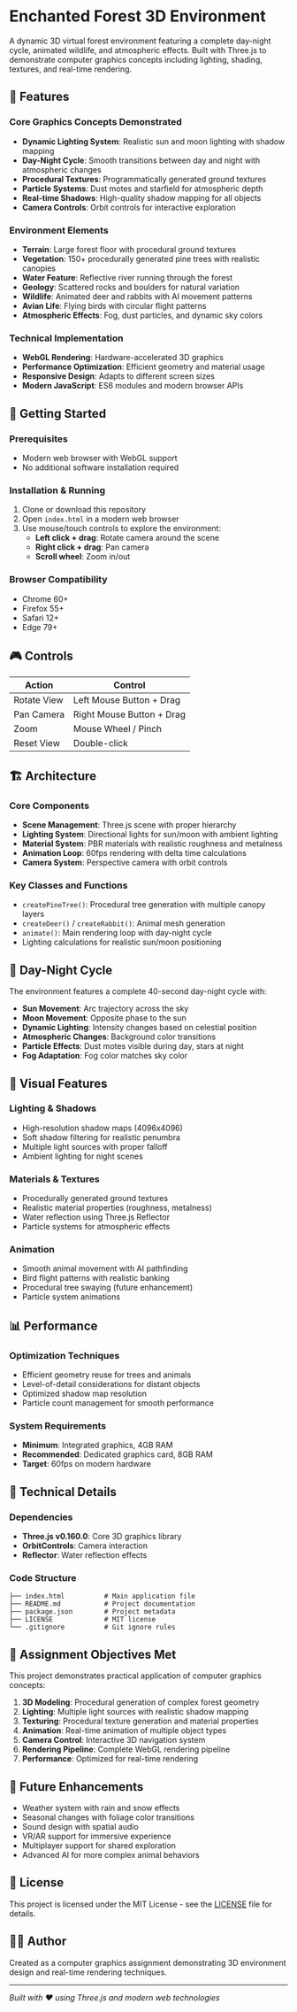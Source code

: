 # Enchanted Forest 3D Environment

A dynamic 3D virtual forest environment featuring a complete day-night cycle, animated wildlife, and atmospheric effects. Built with Three.js to demonstrate computer graphics concepts including lighting, shading, textures, and real-time rendering.

## 🌟 Features

### Core Graphics Concepts Demonstrated
- **Dynamic Lighting System**: Realistic sun and moon lighting with shadow mapping
- **Day-Night Cycle**: Smooth transitions between day and night with atmospheric changes
- **Procedural Textures**: Programmatically generated ground textures
- **Particle Systems**: Dust motes and starfield for atmospheric depth
- **Real-time Shadows**: High-quality shadow mapping for all objects
- **Camera Controls**: Orbit controls for interactive exploration

### Environment Elements
- **Terrain**: Large forest floor with procedural ground textures
- **Vegetation**: 150+ procedurally generated pine trees with realistic canopies
- **Water Feature**: Reflective river running through the forest
- **Geology**: Scattered rocks and boulders for natural variation
- **Wildlife**: Animated deer and rabbits with AI movement patterns
- **Avian Life**: Flying birds with circular flight patterns
- **Atmospheric Effects**: Fog, dust particles, and dynamic sky colors

### Technical Implementation
- **WebGL Rendering**: Hardware-accelerated 3D graphics
- **Performance Optimization**: Efficient geometry and material usage
- **Responsive Design**: Adapts to different screen sizes
- **Modern JavaScript**: ES6 modules and modern browser APIs

## 🚀 Getting Started

### Prerequisites
- Modern web browser with WebGL support
- No additional software installation required

### Installation & Running
1. Clone or download this repository
2. Open `index.html` in a modern web browser
3. Use mouse/touch controls to explore the environment:
   - **Left click + drag**: Rotate camera around the scene
   - **Right click + drag**: Pan camera
   - **Scroll wheel**: Zoom in/out

### Browser Compatibility
- Chrome 60+
- Firefox 55+
- Safari 12+
- Edge 79+

## 🎮 Controls

| Action | Control |
|--------|---------|
| Rotate View | Left Mouse Button + Drag |
| Pan Camera | Right Mouse Button + Drag |
| Zoom | Mouse Wheel / Pinch |
| Reset View | Double-click |

## 🏗️ Architecture

### Core Components
- **Scene Management**: Three.js scene with proper hierarchy
- **Lighting System**: Directional lights for sun/moon with ambient lighting
- **Material System**: PBR materials with realistic roughness and metalness
- **Animation Loop**: 60fps rendering with delta time calculations
- **Camera System**: Perspective camera with orbit controls

### Key Classes and Functions
- `createPineTree()`: Procedural tree generation with multiple canopy layers
- `createDeer()` / `createRabbit()`: Animal mesh generation
- `animate()`: Main rendering loop with day-night cycle
- Lighting calculations for realistic sun/moon positioning

## 🌅 Day-Night Cycle

The environment features a complete 40-second day-night cycle with:
- **Sun Movement**: Arc trajectory across the sky
- **Moon Movement**: Opposite phase to the sun
- **Dynamic Lighting**: Intensity changes based on celestial position
- **Atmospheric Changes**: Background color transitions
- **Particle Effects**: Dust motes visible during day, stars at night
- **Fog Adaptation**: Fog color matches sky color

## 🎨 Visual Features

### Lighting & Shadows
- High-resolution shadow maps (4096x4096)
- Soft shadow filtering for realistic penumbra
- Multiple light sources with proper falloff
- Ambient lighting for night scenes

### Materials & Textures
- Procedurally generated ground textures
- Realistic material properties (roughness, metalness)
- Water reflection using Three.js Reflector
- Particle systems for atmospheric effects

### Animation
- Smooth animal movement with AI pathfinding
- Bird flight patterns with realistic banking
- Procedural tree swaying (future enhancement)
- Particle system animations

## 📊 Performance

### Optimization Techniques
- Efficient geometry reuse for trees and animals
- Level-of-detail considerations for distant objects
- Optimized shadow map resolution
- Particle count management for smooth performance

### System Requirements
- **Minimum**: Integrated graphics, 4GB RAM
- **Recommended**: Dedicated graphics card, 8GB RAM
- **Target**: 60fps on modern hardware

## 🔧 Technical Details

### Dependencies
- **Three.js v0.160.0**: Core 3D graphics library
- **OrbitControls**: Camera interaction
- **Reflector**: Water reflection effects

### Code Structure
```
├── index.html          # Main application file
├── README.md           # Project documentation
├── package.json        # Project metadata
├── LICENSE             # MIT license
└── .gitignore          # Git ignore rules
```

## 🎯 Assignment Objectives Met

This project demonstrates practical application of computer graphics concepts:

1. **3D Modeling**: Procedural generation of complex forest geometry
2. **Lighting**: Multiple light sources with realistic shadow mapping
3. **Texturing**: Procedural texture generation and material properties
4. **Animation**: Real-time animation of multiple object types
5. **Camera Control**: Interactive 3D navigation system
6. **Rendering Pipeline**: Complete WebGL rendering pipeline
7. **Performance**: Optimized for real-time rendering

## 🚀 Future Enhancements

- Weather system with rain and snow effects
- Seasonal changes with foliage color transitions
- Sound design with spatial audio
- VR/AR support for immersive experience
- Multiplayer support for shared exploration
- Advanced AI for more complex animal behaviors

## 📝 License

This project is licensed under the MIT License - see the [LICENSE](LICENSE) file for details.

## 👨‍💻 Author

Created as a computer graphics assignment demonstrating 3D environment design and real-time rendering techniques.

---

*Built with ❤️ using Three.js and modern web technologies*
